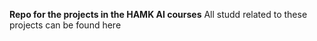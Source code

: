 **Repo for the projects in the HAMK AI courses**
All studd related to these projects can be found here
